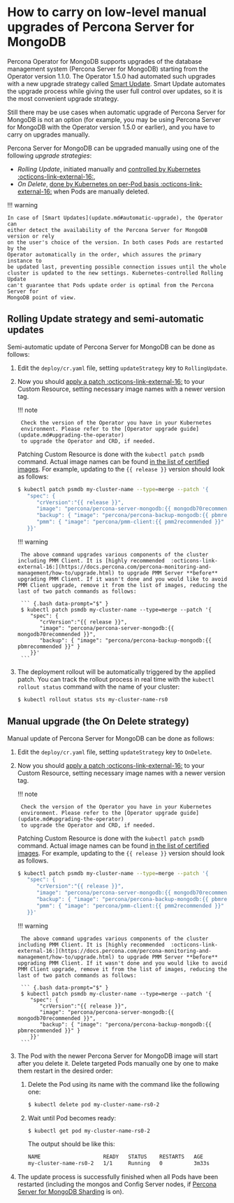 # How to carry on low-level manual upgrades of Percona Server for MongoDB

Percona Operator for MongoDB supports upgrades of the database management system
(Percona Server for MongoDB) starting from the Operator version 1.1.0.
The Operator 1.5.0 had automated such upgrades with a new upgrade strategy
called [Smart Update](update.md#more-on-upgrade-strategies).
Smart Update automates the upgrade process while giving the user full control
over updates, so it is the most convenient upgrade strategy.

Still there may be use cases when automatic upgrade of Percona Server for MongoDB
is not an option (for example, you may be using Percona Server for MongoDB with the
Operator version 1.5.0 or earlier), and you have to carry on upgrades manually.

Percona Server for MongoDB can be upgraded manually using one of the following
*upgrade strategies*:

* *Rolling Update*, initiated manually and [controlled by Kubernetes  :octicons-link-external-16:](https://kubernetes.io/docs/concepts/workloads/controllers/statefulset/#update-strategies),
* *On Delete*, [done by Kubernetes on per-Pod basis  :octicons-link-external-16:](https://kubernetes.io/docs/concepts/workloads/controllers/statefulset/#update-strategies) when Pods are manually deleted.

!!! warning

    In case of [Smart Updates](update.md#automatic-upgrade), the Operator can
    either detect the availability of the Percona Server for MongoDB version or rely
    on the user's choice of the version. In both cases Pods are restarted by the
    Operator automatically in the order, which assures the primary instance to
    be updated last, preventing possible connection issues until the whole
    cluster is updated to the new settings. Kubernetes-controlled Rolling Update
    can't guarantee that Pods update order is optimal from the Percona Server for
    MongoDB point of view.

## Rolling Update strategy and semi-automatic updates

Semi-automatic update of Percona Server for MongoDB can be done as follows:

1. Edit the `deploy/cr.yaml` file, setting `updateStrategy` key to 
    `RollingUpdate`.

2. Now you should [apply a patch  :octicons-link-external-16:](https://kubernetes.io/docs/tasks/run-application/update-api-object-kubectl-patch/) to your
    Custom Resource, setting necessary image names with a newer version tag.

    !!! note

        Check the version of the Operator you have in your Kubernetes
        environment. Please refer to the [Operator upgrade guide](update.md#upgrading-the-operator)
        to upgrade the Operator and CRD, if needed.

    Patching Custom Resource is done with the `kubectl patch psmdb` command.
    Actual image names can be found [in the list of certified images](images.md#custom-registry-images).
    For example, updating to the `{{ release }}` version should look as follows:

    ``` {.bash data-prompt="$" }
    $ kubectl patch psmdb my-cluster-name --type=merge --patch '{
       "spec": {
          "crVersion":"{{ release }}",
          "image": "percona/percona-server-mongodb:{{ mongodb70recommended }}",
          "backup": { "image": "percona/percona-backup-mongodb:{{ pbmrecommended }}" },
          "pmm": { "image": "percona/pmm-client:{{ pmm2recommended }}" }
       }}'
    ```

    !!! warning

        The above command upgrades various components of the cluster including PMM Client. It is [highly recommended  :octicons-link-external-16:](https://docs.percona.com/percona-monitoring-and-management/how-to/upgrade.html) to upgrade PMM Server **before** upgrading PMM Client. If it wasn't done and you would like to avoid PMM Client upgrade, remove it from the list of images, reducing the last of two patch commands as follows:
    
        ``` {.bash data-prompt="$" }
        $ kubectl patch psmdb my-cluster-name --type=merge --patch '{
           "spec": {
              "crVersion":"{{ release }}",
              "image": "percona/percona-server-mongodb:{{ mongodb70recommended }}",
              "backup": { "image": "percona/percona-backup-mongodb:{{ pbmrecommended }}" }
           }}'
        ```

3. The deployment rollout will be automatically triggered by the applied patch.
    You can track the rollout process in real time with the
    `kubectl rollout status` command with the name of your cluster:

    ```default
    $ kubectl rollout status sts my-cluster-name-rs0
    ```

## Manual upgrade (the On Delete strategy)

Manual update of Percona Server for MongoDB can be done as follows:

1. Edit the `deploy/cr.yaml` file, setting `updateStrategy` key to
    `OnDelete`.

2. Now you should [apply a patch  :octicons-link-external-16:](https://kubernetes.io/docs/tasks/run-application/update-api-object-kubectl-patch/) to your
    Custom Resource, setting necessary image names with a newer version tag.

    !!! note

        Check the version of the Operator you have in your Kubernetes
        environment. Please refer to the [Operator upgrade guide](update.md#upgrading-the-operator)
        to upgrade the Operator and CRD, if needed.

    Patching Custom Resource is done with the `kubectl patch psmdb` command.
    Actual image names can be found [in the list of certified images](images.md#custom-registry-images).
    For example, updating to the `{{ release }}` version should look as
    follows.

    ``` {.bash data-prompt="$" }
    $ kubectl patch psmdb my-cluster-name --type=merge --patch '{
       "spec": {
          "crVersion":"{{ release }}",
          "image": "percona/percona-server-mongodb:{{ mongodb70recommended }}",
          "backup": { "image": "percona/percona-backup-mongodb:{{ pbmrecommended }}" },
          "pmm": { "image": "percona/pmm-client:{{ pmm2recommended }}" }
       }}'
    ```

    !!! warning

        The above command upgrades various components of the cluster including PMM Client. It is [highly recommended  :octicons-link-external-16:](https://docs.percona.com/percona-monitoring-and-management/how-to/upgrade.html) to upgrade PMM Server **before** upgrading PMM Client. If it wasn't done and you would like to avoid PMM Client upgrade, remove it from the list of images, reducing the last of two patch commands as follows:

        ``` {.bash data-prompt="$" }
        $ kubectl patch psmdb my-cluster-name --type=merge --patch '{
           "spec": {
              "crVersion":"{{ release }}",
              "image": "percona/percona-server-mongodb:{{ mongodb70recommended }}",
              "backup": { "image": "percona/percona-backup-mongodb:{{ pbmrecommended }}" }
           }}'
        ```

3. The Pod with the newer Percona Server for MongoDB image will start after you
    delete it. Delete targeted Pods manually one by one to make them restart in
    the desired order:

    1. Delete the Pod using its name with the command like the following one:

        ```default
        $ kubectl delete pod my-cluster-name-rs0-2
        ```

    2. Wait until Pod becomes ready:

        ```default
        $ kubectl get pod my-cluster-name-rs0-2
        ```

        The output should be like this:

        ```default
        NAME                    READY   STATUS    RESTARTS   AGE
        my-cluster-name-rs0-2   1/1     Running   0          3m33s
        ```

4. The update process is successfully finished when all Pods have been
    restarted (including the mongos and Config Server nodes, if
    [Percona Server for MongoDB Sharding](sharding.md#operator-sharding) is on).

